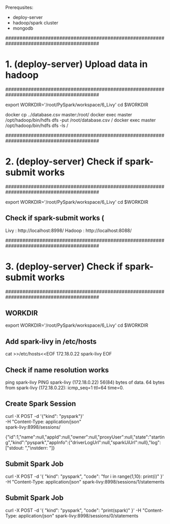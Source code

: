 
Prerequsites:
- deploy-server
- hadoop/spark cluster
- mongodb

#########################################################################################
# 1. (deploy-server) Upload data in hadoop
#########################################################################################

export WORKDIR='/root/PySpark/workspace/6_Livy'
cd $WORKDIR

docker cp ../database.csv master:/root/
docker exec master /opt/hadoop/bin/hdfs dfs -put /root/database.csv /
docker exec master /opt/hadoop/bin/hdfs dfs -ls /


#########################################################################################
# 2. (deploy-server) Check if spark-submit works 
#########################################################################################

export WORKDIR='/root/PySpark/workspace/6_Livy'
cd $WORKDIR

## Check if spark-submit works  ( 
Livy        : http://localhost:8998/
Hadoop      : http://localhost:8088/


#########################################################################################
# 3. (deploy-server) Check if spark-submit works
#########################################################################################

## WORKDIR
export WORKDIR='/root/PySpark/workspace/6_Livy'
cd $WORKDIR

## Add spark-livy in /etc/hosts
cat >>/etc/hosts<<EOF
172.18.0.22  spark-livy
EOF

## Check if name resolution works
ping spark-livy
PING spark-livy (172.18.0.22) 56(84) bytes of data.
64 bytes from spark-livy (172.18.0.22): icmp_seq=1 ttl=64 time=0.

## Create Spark Session
curl -X POST -d '{"kind": "pyspark"}' \
  -H "Content-Type: application/json" \
  spark-livy:8998/sessions/

{"id":1,"name":null,"appId":null,"owner":null,"proxyUser":null,"state":"starting","kind":"pyspark","appInfo":{"driverLogUrl":null,"sparkUiUrl":null},"log":["stdout: ","\nstderr: "]}


## Submit Spark Job
curl -X POST -d '{ 
        "kind": "pyspark",
        "code": "for i in range(1,10):  print(i)" 
        }' -H "Content-Type: application/json" spark-livy:8998/sessions/1/statements


## Submit Spark Job
curl -X POST -d '{ 
        "kind": "pyspark",
        "code": "print(spark)" 
        }' -H "Content-Type: application/json" spark-livy:8998/sessions/0/statements
